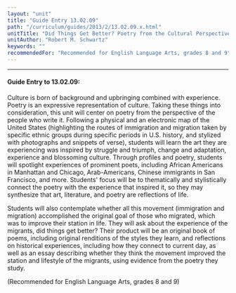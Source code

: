 ```yaml
---
layout: "unit"
title: "Guide Entry 13.02.09"
path: "/curriculum/guides/2013/2/13.02.09.x.html"
unitTitle: "Did Things Get Better? Poetry from the Cultural Perspective of American Movement"
unitAuthor: "Robert M. Schwartz"
keywords: ""
recommendedFor: "Recommended for English Language Arts, grades 8 and 9"
---
```

<body>
<hr/>
 <h4>
  Guide Entry to 13.02.09:
 </h4>
 <p>
  Culture is born of background and upbringing combined with experience. Poetry is an expressive representation of culture. Taking these things into consideration, this unit will center on poetry from the perspective of the people who write it. Following a physical and an electronic map of the United States (highlighting the routes of immigration and migration taken by specific ethnic groups during specific periods in U.S. history, and stylized with photographs and snippets of verse), students will learn the art they are experiencing was inspired by struggle and triumph, change and adaptation, experience and blossoming culture. Through profiles and poetry, students will spotlight experiences of prominent poets, including African Americans in Manhattan and Chicago, Arab-Americans, Chinese immigrants in San Francisco, and more. Students' focus will be to thematically and stylistically connect the poetry with the experience that inspired it, so they may synthesize that art, literature, and poetry are reflections of life.
 </p>
<p>
  Students will also contemplate whether all this movement (immigration and migration) accomplished the original goal of those who migrated, which was to improve their station in life.  They will ask about the experience of the migrants, did things get better? Their product will be an original book of poems, including original renditions of the styles they learn, and reflections on historical experiences, including how they connect to current day, as well as an essay describing whether they think the movement improved the station and lifestyle of the migrants, using evidence from the poetry they study.
 </p>
<p>
  (Recommended for English Language Arts, grades 8 and 9)
 </p>


</body>